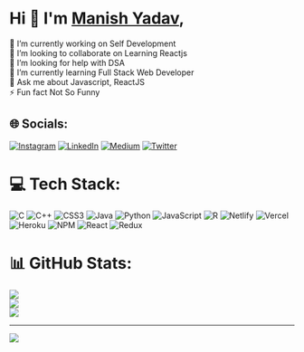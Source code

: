 # Hi 👋 I'm [Manish Yadav](https://github.com/Manya7864),
🔭 I’m currently working on Self Development<br>👯 I’m looking to collaborate on Learning Reactjs<br>🤝 I’m looking for help with DSA<br>🌱 I’m currently learning Full Stack Web Developer<br>💬 Ask me about Javascript, ReactJS<br>⚡ Fun fact Not So Funny


## 🌐 Socials:
[![Instagram](https://img.shields.io/badge/Instagram-%23E4405F.svg?logo=Instagram&logoColor=white)](https://instagram.com/___manish.yadav___) [![LinkedIn](https://img.shields.io/badge/LinkedIn-%230077B5.svg?logo=linkedin&logoColor=white)](https://linkedin.com/in/manish-yadav-) [![Medium](https://img.shields.io/badge/Medium-12100E?logo=medium&logoColor=white)](https://medium.com/@manishyadav78642080) [![Twitter](https://img.shields.io/badge/Twitter-%231DA1F2.svg?logo=Twitter&logoColor=white)](https://twitter.com/@Manya7864) 

# 💻 Tech Stack:
![C](https://img.shields.io/badge/c-%2300599C.svg?style=for-the-badge&logo=c&logoColor=white) ![C++](https://img.shields.io/badge/c++-%2300599C.svg?style=for-the-badge&logo=c%2B%2B&logoColor=white) ![CSS3](https://img.shields.io/badge/css3-%231572B6.svg?style=for-the-badge&logo=css3&logoColor=white) ![Java](https://img.shields.io/badge/java-%23ED8B00.svg?style=for-the-badge&logo=java&logoColor=white) ![Python](https://img.shields.io/badge/python-3670A0?style=for-the-badge&logo=python&logoColor=ffdd54) ![JavaScript](https://img.shields.io/badge/javascript-%23323330.svg?style=for-the-badge&logo=javascript&logoColor=%23F7DF1E) ![R](https://img.shields.io/badge/r-%23276DC3.svg?style=for-the-badge&logo=r&logoColor=white) ![Netlify](https://img.shields.io/badge/netlify-%23000000.svg?style=for-the-badge&logo=netlify&logoColor=#00C7B7) ![Vercel](https://img.shields.io/badge/vercel-%23000000.svg?style=for-the-badge&logo=vercel&logoColor=white) ![Heroku](https://img.shields.io/badge/heroku-%23430098.svg?style=for-the-badge&logo=heroku&logoColor=white) ![NPM](https://img.shields.io/badge/NPM-%23000000.svg?style=for-the-badge&logo=npm&logoColor=white) ![React](https://img.shields.io/badge/react-%2320232a.svg?style=for-the-badge&logo=react&logoColor=%2361DAFB) ![Redux](https://img.shields.io/badge/redux-%23593d88.svg?style=for-the-badge&logo=redux&logoColor=white)
# 📊 GitHub Stats:
![](https://github-readme-stats.vercel.app/api?username=Manya7864&theme=radical&hide_border=false&include_all_commits=false&count_private=false)<br/>
![](https://github-readme-streak-stats.herokuapp.com/?user=Manya7864&theme=radical&hide_border=false)<br/>
![](https://github-readme-stats.vercel.app/api/top-langs/?username=Manya7864&theme=radical&hide_border=false&include_all_commits=false&count_private=false&layout=compact)

---
[![](https://visitcount.itsvg.in/api?id=Manya7864&icon=0&color=0)](https://visitcount.itsvg.in)
